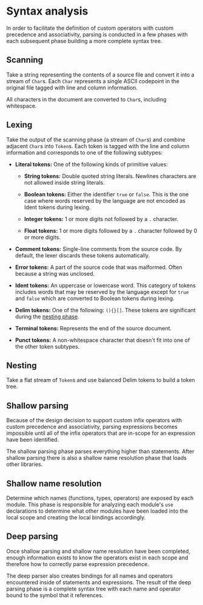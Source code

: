 # Syntax analysis

In order to facilitate the definition of custom operators with custom precedence
and associativity, parsing is conducted in a few phases with each subsequent
phase building a more complete syntax tree.

## Scanning

Take a string representing the contents of a source file and convert it into a
stream of `Char`s. Each `Char` represents a single ASCII codepoint in the
original file tagged with line and column information.

All characters in the document are converted to `Char`s, including whitespace.

## Lexing

Take the output of the scanning phase (a stream of `Char`s) and combine adjacent
`Char`s into `Token`s. Each token is tagged with the line and column information
and corresponds to one of the following subtypes:

- **Literal tokens:** One of the following kinds of primitive values:

  - **String tokens:** Double quoted string literals. Newlines characters are
    not allowed inside string literals.

  - **Boolean tokens:** Either the identifier `true` or `false`. This is the one
    case where words reserved by the language are not encoded as Ident tokens
    during lexing.

  - **Integer tokens:** 1 or more digits not followed by a `.` character.

  - **Float tokens:** 1 or more digits followed by a `.` character followed by
    0 or more digits.

- **Comment tokens:** Single-line comments from the source code. By default, the
  lexer discards these tokens automatically.

- **Error tokens:** A part of the source code that was malformed. Often because
  a string was unclosed.

- **Ident tokens:** An uppercase or lowercase word. This category of tokens
  includes words that may be reserved by the language except for `true` and
  `false` which are converted to Boolean tokens during lexing.

- **Delim tokens:** One of the following: `(){}[]`. These tokens are significant
  during the [nesting phase](#nesting).

- **Terminal tokens:** Represents the end of the source document.

- **Punct tokens:** A non-whitespace character that doesn't fit into one of the
  other token subtypes.

## Nesting

Take a flat stream of `Token`s and use balanced Delim tokens to build a token
tree.

## Shallow parsing

Because of the design decision to support custom infix operators with custom
precedence and associativity, parsing expressions becomes impossible until all
of the infix operators that are in-scope for an expression have been identified.

The shallow parsing phase parses everything higher than statements. After
shallow parsing there is also a shallow name resolution phase that loads other
libraries.

## Shallow name resolution

Determine which names (functions, types, operators) are exposed by each module.
This phase is responsible for analyzing each module's `use` declarations to
determine what other modules have been loaded into the local scope and creating
the local bindings accordingly.

## Deep parsing

Once shallow parsing and shallow name resolution have been completed, enough
information exists to know the operators exist in each scope and therefore how
to correctly parse expression precedence.

The deep parser also creates bindings for all names and operators encountered
inside of statements and expressions. The result of the deep parsing phase is a
complete syntax tree with each name and operator bound to the symbol that it
references.
